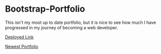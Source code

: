 # Bootstrap-Portfolio
This isn't my most up to date portfolio, but it is nice to see how much I have progressed in my journey of becoming a web developer.

[Deployed Link](https://zachyingling.github.io/Bootstrap-Portfolio/)

[Newest Portfolio](https://zachyingling.github.io/)
